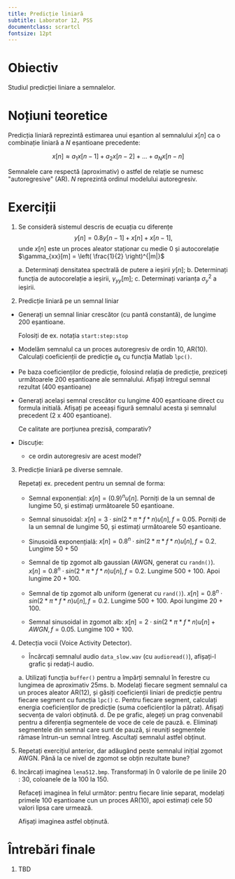 ```yaml
---
title: Predicție liniară
subtitle: Laborator 12, PSS
documentclass: scrartcl
fontsize: 12pt
---
```


# Obiectiv

Studiul predicției liniare a semnalelor.

# Noțiuni teoretice

Predicția liniară reprezintă estimarea unui eșantion al semnalului $x[n]$
ca o combinație liniară a $N$ eșantioane precedente:

$$x[n] \approx a_1 x[n-1] + a_2 x[n-2] + ... + a_N x[n-n]$$

Semnalele care respectă (aproximativ) o astfel de relație se numesc "autoregresive" (AR).
$N$ reprezintă ordinul modelului autoregresiv.

# Exerciții

1. Se consideră sistemul descris de ecuația cu diferențe
	$$y[n] = 0.8 y[n-1] + x[n] + x[n-1],$$
	unde $x[n]$ este un proces aleator staționar cu medie $0$ și 
	autocorelație $\gamma_{xx}[m] = \left( \frac{1}{2} \right)^{|m|}$
	
	a. Determinați densitatea spectrală de putere a ieșirii $y[n]$;
	b. Determinați funcția de autocorelație a ieșirii, $\gamma_{yy}[m]$;
	c. Determinați varianța $\sigma_{y}^2$ a ieșirii.

2. Predicție liniară pe un semnal liniar
  
  - Generați un semnal liniar crescător (cu pantă constantă), de lungime 200 eșantioane. 
    
	Folosiți de ex. notația `start:step:stop`
	
  - Modelăm semnalul ca un proces autoregresiv de ordin 10, AR(10).
    Calculați coeficienții de predicție $a_k$ cu funcția Matlab `lpc()`.
	
  - Pe baza coeficienților de predicție, folosind relația de predicție,
    preziceți următoarele 200 eșantioane ale semnalului.
	Afișați întregul semnal rezultat (400 eșantioane)
	
  - Generați același semnal crescător cu lungime 400 eșantioane direct cu formula initială.
    Afișați pe aceeași figură semnalul acesta și semnalul precedent (2 x 400 eșantioane).
	
	Ce calitate are porțiunea prezisă, comparativ?
	
  - Discuție:
      
	  - ce ordin autoregresiv are acest model?

3. Predicție liniară pe diverse semnale.

   Repetați ex. precedent pentru un semnal de forma:
     
   - Semnal exponențial: $x[n] = (0.9)^n u[n]$. Porniți de la un semnal de lungime 50, și estimați următoarele 50 eșantioane.
   
   - Semnal sinusoidal: $x[n] = 3 \cdot sin( 2 * \pi * f * n) u[n], f = 0.05$. Porniți de la un semnal de lungime 50, și estimați următoarele 50 eșantioane.
   
   - Sinusoidă exponențială: $x[n] = 0.8^n \cdot sin( 2 * \pi * f * n) u[n], f = 0.2$. Lungime 50 + 50

   - Semnal de tip zgomot alb gaussian (AWGN, generat cu `randn()`). $x[n] = 0.8^n \cdot sin( 2 * \pi * f * n) u[n], f = 0.2$. Lungime 500 + 100. Apoi lungime 20 + 100. 
   
   - Semnal de tip zgomot alb uniform (generat cu `rand()`). $x[n] = 0.8^n \cdot sin( 2 * \pi * f * n) u[n], f = 0.2$. Lungime 500 + 100. Apoi lungime 20 + 100. 

   - Semnal sinusoidal in zgomot alb: $x[n] = 2 \cdot sin( 2 * \pi * f * n) u[n] + AWGN, f = 0.05$. Lungime 100 + 100.
   

4. Detecția vocii (Voice Activity Detector).

   - Încărcați semnalul audio `data_slow.wav` (cu `audioread()`), afișați-l grafic și redați-l
audio.

	a. Utilizați funcția `buffer()` pentru a împărți semnalul în ferestre 
	cu lungimea de aproximativ 25ms.
	b. Modelați fiecare segment semnalul ca un proces aleator AR(12), și găsiți
	coeficienții liniari de predicție pentru fiecare segment cu funcția `lpc()`
	c. Pentru fiecare segment, calculați energia coeficienților de predicție
       (suma coeficienților la pătrat). Afișați secvența de valori obținută.
	d. De pe grafic, alegeți un prag convenabil pentru a diferenția segmentele de voce de cele de pauză.
	e. Eliminați segmentele din semnal care sunt de pauză, și reuniți segmentele rămase întrun-un semnal întreg.
	   Ascultați semnalul astfel obținut.
	
5. Repetați exercițiul anterior, dar adăugând peste semnalul inițial zgomot AWGN. Până la ce nivel de zgomot
   se obțin rezultate bune?
  
6. Incărcați imaginea `lena512.bmp`. Transformați în 0 valorile de pe liniile 20 : 30, coloanele de la 100 la 150.

   Refaceți imaginea în felul următor: pentru fiecare linie separat, modelați primele 100 eșantioane cun un proces AR(10), 
   apoi estimați cele 50 valori lipsa care urmează. 
   
   Afișați imaginea astfel obținută.

# Întrebări finale

1. TBD
